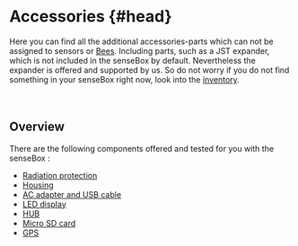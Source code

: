 # Accessories {#head}

<div class="description">Here you can find all the additional accessories-parts which can not be assigned to <ahref="../sensoren/README.md">sensors</a> or <a href="../bees/README.md">Bees</a>. Including parts, such as a JST expander, which is not included in the senseBox by default. Nevertheless the expander is offered and supported by us. So do not worry if you do not find something in your senseBox right now, look into the <a href="../../inventar.md">inventory</a>. </div>
<div class="line">
    <br>
    <br>
</div>

## Overview

There are the following components offered and tested for you with the senseBox :
* [Radiation protection](strahlenschutz.md)
* [Housing](gehaeuse.md)
* [AC adapter and USB cable](netzteil-und-usb-kabel.md)
* [LED display](led-display.md)
* [HUB](hub.md)
* [Micro SD card](micro-sd-karte.md)
* [GPS](gps.md)

